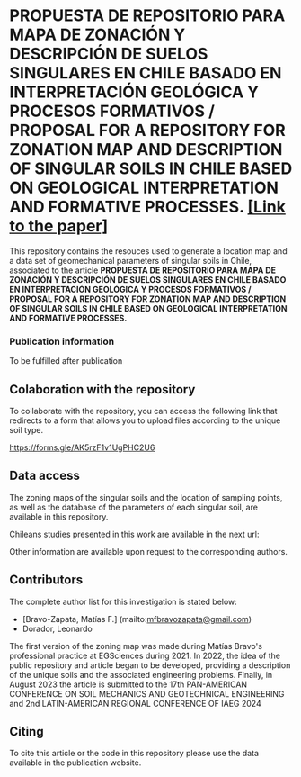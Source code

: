 
# PROPUESTA DE REPOSITORIO PARA MAPA DE ZONACIÓN Y DESCRIPCIÓN DE SUELOS SINGULARES EN CHILE BASADO EN INTERPRETACIÓN GEOLÓGICA Y PROCESOS FORMATIVOS / PROPOSAL FOR A REPOSITORY FOR ZONATION MAP AND DESCRIPTION OF SINGULAR SOILS IN CHILE BASED ON GEOLOGICAL INTERPRETATION AND FORMATIVE PROCESSES. [[Link to the paper]]()




This repository contains the resouces used to generate a location map and a data set of geomechanical parameters of singular soils in Chile, associated to the article  **PROPUESTA DE REPOSITORIO PARA MAPA DE ZONACIÓN Y DESCRIPCIÓN DE SUELOS SINGULARES EN CHILE BASADO EN INTERPRETACIÓN GEOLÓGICA Y PROCESOS FORMATIVOS / PROPOSAL FOR A REPOSITORY FOR ZONATION MAP AND DESCRIPTION OF SINGULAR SOILS IN CHILE BASED ON GEOLOGICAL INTERPRETATION AND FORMATIVE PROCESSES.**

### Publication information

To be fulfilled after publication

## Colaboration with the repository

To collaborate with the repository, you can access the following link that redirects to a form that allows you to upload files according to the unique soil type.

https://forms.gle/AK5rzF1v1UgPHC2U6


## Data access

The zoning maps of the singular soils and the location of sampling points, as well as the database of the parameters of each singular soil, are available in this repository.

Chileans studies presented in this work are available in the next url:

Other information are available upon request to the corresponding authors.

## Contributors

The complete author list for this investigation is stated below:

* [Bravo-Zapata, Matías F.] (mailto:mfbravozapata@gmail.com)
* Dorador, Leonardo

The first version of the zoning map was made during Matías Bravo's professional practice at EGSciences during 2021. In 2022, the idea of the public repository and article began to be developed, providing a description of the unique soils and the associated engineering problems. Finally, in August 2023 the article is submitted to the 17th PAN-AMERICAN CONFERENCE ON SOIL MECHANICS AND GEOTECHNICAL ENGINEERING and 2nd LATIN-AMERICAN REGIONAL CONFERENCE OF IAEG 2024

## Citing

To cite this article or the code in this repository please use the data available in the publication website.
